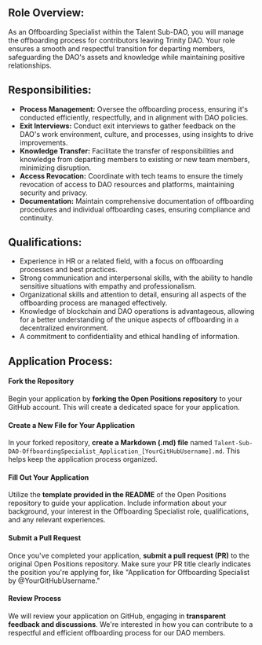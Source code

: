 ## Role Overview:
As an Offboarding Specialist within the Talent Sub-DAO, you will manage the offboarding process for contributors leaving Trinity DAO. Your role ensures a smooth and respectful transition for departing members, safeguarding the DAO's assets and knowledge while maintaining positive relationships.

## Responsibilities:

- **Process Management:** Oversee the offboarding process, ensuring it's conducted efficiently, respectfully, and in alignment with DAO policies.
- **Exit Interviews:** Conduct exit interviews to gather feedback on the DAO's work environment, culture, and processes, using insights to drive improvements.
- **Knowledge Transfer:** Facilitate the transfer of responsibilities and knowledge from departing members to existing or new team members, minimizing disruption.
- **Access Revocation:** Coordinate with tech teams to ensure the timely revocation of access to DAO resources and platforms, maintaining security and privacy.
- **Documentation:** Maintain comprehensive documentation of offboarding procedures and individual offboarding cases, ensuring compliance and continuity.

## Qualifications:

- Experience in HR or a related field, with a focus on offboarding processes and best practices.
- Strong communication and interpersonal skills, with the ability to handle sensitive situations with empathy and professionalism.
- Organizational skills and attention to detail, ensuring all aspects of the offboarding process are managed effectively.
- Knowledge of blockchain and DAO operations is advantageous, allowing for a better understanding of the unique aspects of offboarding in a decentralized environment.
- A commitment to confidentiality and ethical handling of information.

## Application Process:

#### Fork the Repository
Begin your application by **forking the Open Positions repository** to your GitHub account. This will create a dedicated space for your application.

#### Create a New File for Your Application
In your forked repository, **create a Markdown (.md) file** named `Talent-Sub-DAO-OffboardingSpecialist_Application_[YourGitHubUsername].md`. This helps keep the application process organized.

#### Fill Out Your Application
Utilize the **template provided in the README** of the Open Positions repository to guide your application. Include information about your background, your interest in the Offboarding Specialist role, qualifications, and any relevant experiences.

#### Submit a Pull Request
Once you've completed your application, **submit a pull request (PR)** to the original Open Positions repository. Make sure your PR title clearly indicates the position you're applying for, like "Application for Offboarding Specialist by @YourGitHubUsername."

#### Review Process
We will review your application on GitHub, engaging in **transparent feedback and discussions**. We're interested in how you can contribute to a respectful and efficient offboarding process for our DAO members.
